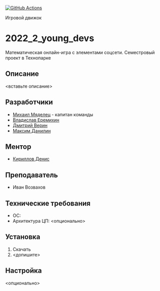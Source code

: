 [![GitHub Actions](https://github.com/cpp-park-vk-education/2022_2_young_devs/actions/workflows/main.yml/badge.svg)](https://github.com/cpp-park-vk-education/2022_2_young_devs/actions/workflows/main.yml)

Игровой движок

# 2022_2_young_devs
Математическая онлайн-игра с элементами соцсети. Семестровый проект в Технопарке

## Описание
<вставьте описание>

## Разработчики
- [Михаил Мяделец](https://t.me/MikhailMy_15) - капитан команды
- [Владислав Еремихин](https://t.me/pvrts)
- [Дмитрий Верин](https://t.me/carthago1)
- [Максим Данилин](https://t.me/choza_max)

## Ментор
- [Кириллов Денис](https://t.me/denactive)

## Преподаватель
- Иван Возвахов

## Технические требования
- ОС:
- Архитектура ЦП:
<опционально>

## Установка
1. Скачать
2. <допишите>

## Настройка
<опционально>


